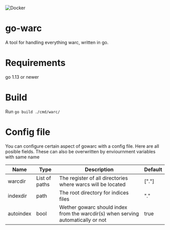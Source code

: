 ![Docker](https://github.com/nlnwa/gowarc/workflows/Docker/badge.svg)

# go-warc

A tool for handling everything warc, written in go.

# Requirements

go 1.13 or newer

# Build

Run `go build ./cmd/warc/`

# Config file

You can configure certain aspect of gowarc with a config file. Here are all posible fields. These can also be overwritten by enviournment variables with same name


| Name          | Type           | Description  | Default |
| ------------- | -------------  | -----------  | ------- |
| warcdir       |  List of paths | The register of all directories where warcs will be located  | ["."] |
| indexdir      |  path          | The root directory for indices files  | "." |
| autoindex     |  bool          | Wether gowarc should index from the warcdir(s) when serving automatically or not  | true |